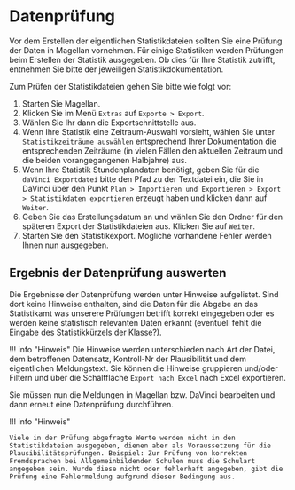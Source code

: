 # Datenprüfung

Vor dem Erstellen der eigentlichen Statistikdateien sollten Sie eine Prüfung der Daten in Magellan vornehmen. Für einige Statistiken werden Prüfungen beim Erstellen der Statistik ausgegeben. Ob dies für Ihre Statistik zutrifft, entnehmen Sie bitte der jeweiligen Statistikdokumentation.

Zum Prüfen der Statistikdateien gehen Sie bitte wie folgt vor:

1. Starten Sie Magellan.
2. Klicken Sie im Menü `Extras` auf `Exporte > Export`.
3. Wählen Sie Ihr dann die Exportschnittstelle aus.
4. Wenn Ihre Statistik eine Zeitraum-Auswahl vorsieht, wählen Sie unter `Statistikzeiträume auswählen` entsprechend Ihrer Dokumentation die entsprechenden Zeiträume (in vielen Fällen den aktuellen Zeitraum und die beiden vorangegangenen Halbjahre) aus.
5. Wenn Ihre Statistik Stundenplandaten benötigt, geben Sie für die `daVinci Exportdatei` bitte den Pfad zu der Textdatei ein, die Sie in DaVinci über den Punkt `Plan > Importieren und Exportieren > Export > Statistikdaten exportieren` erzeugt haben und klicken dann auf `Weiter`.
6. Geben Sie das Erstellungsdatum an und wählen Sie den Ordner für den späteren Export der Statistikdateien aus. Klicken Sie auf `Weiter`.
7. Starten Sie den Statistikexport. Mögliche vorhandene Fehler werden Ihnen nun ausgegeben.

## Ergebnis der Datenprüfung auswerten

Die Ergebnisse der Datenprüfung werden unter Hinweise aufgelistet. Sind dort keine Hinweise enthalten, sind die Daten für die Abgabe an das Statistikamt was unserere Prüfungen betrifft korrekt eingegeben oder es werden keine statistisch relevanten Daten erkannt (eventuell fehlt die Eingabe des Statistikkürzels der Klasse?).

!!! info "Hinweis"
    Die Hinweise werden unterschieden nach Art der Datei, dem betroffenen Datensatz, Kontroll-Nr der Plausibilität und dem eigentlichen Meldungstext. Sie können die Hinweise gruppieren und/oder Filtern und über die Schältfläche `Export nach Excel` nach Excel exportieren.

Sie müssen nun die Meldungen in Magellan bzw. DaVinci bearbeiten und dann erneut eine Datenprüfung durchführen.

!!! info "Hinweis"

    Viele in der Prüfung abgefragte Werte werden nicht in den Statistikdateien ausgegeben, dienen aber als Voraussetzung für die Plausibilitätsprüfungen. Beispiel: Zur Prüfung von korrekten Fremdsprachen bei Allgemeinbildenden Schulen muss die Schulart angegeben sein. Wurde diese nicht oder fehlerhaft angegeben, gibt die Prüfung eine Fehlermeldung aufgrund dieser Bedingung aus.
